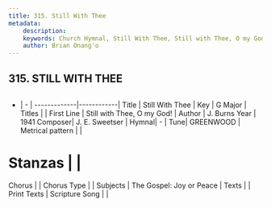 ```yaml
---
title: 315. Still With Thee
metadata:
    description: 
    keywords: Church Hymnal, Still With Thee, Still with Thee, O my God!, 
    author: Brian Onang'o
---
```



## 315. STILL WITH THEE

```txt

```

- |   -  |
-------------|------------|
Title | Still With Thee |
Key | G Major |
Titles |  |
First Line | Still with Thee, O my God! |
Author | J. Burns
Year | 1941
Composer| J. E. Sweetser |
Hymnal|  - |
Tune| GREENWOOD |
Metrical pattern | |
# Stanzas |  |
Chorus |  |
Chorus Type |  |
Subjects | The Gospel: Joy or Peace |
Texts |  |
Print Texts | 
Scripture Song |  |
  
